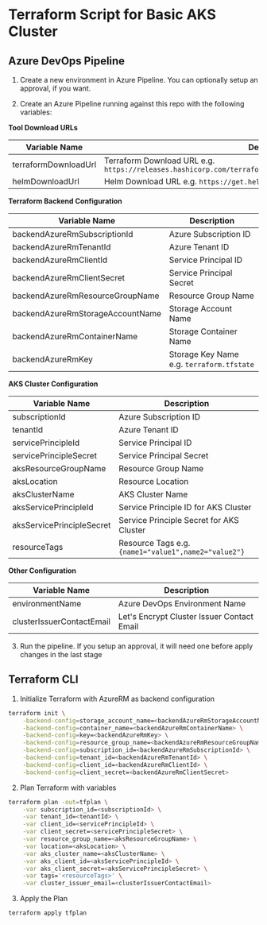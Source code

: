 # Terraform Script for Basic AKS Cluster

## Azure DevOps Pipeline

1. Create a new environment in Azure Pipeline. You can optionally setup an approval, if you want.

2. Create an Azure Pipeline running against this repo with the following variables:

**Tool Download URLs**

| Variable Name | Description |
| --- | --- |
| terraformDownloadUrl | Terraform Download URL e.g. `https://releases.hashicorp.com/terraform/0.12.24/terraform_0.12.24_linux_amd64.zip` |
| helmDownloadUrl | Helm Download URL e.g. `https://get.helm.sh/helm-v3.1.2-linux-amd64.tar.gz` |

**Terraform Backend Configuration**

| Variable Name | Description |
| --- | --- |
| backendAzureRmSubscriptionId | Azure Subscription ID |
| backendAzureRmTenantId | Azure Tenant ID |
| backendAzureRmClientId | Service Principal ID |
| backendAzureRmClientSecret | Service Principal Secret |
| backendAzureRmResourceGroupName | Resource Group Name |
| backendAzureRmStorageAccountName | Storage Account Name |
| backendAzureRmContainerName | Storage Container Name |
| backendAzureRmKey | Storage Key Name e.g. `terraform.tfstate` |

**AKS Cluster Configuration**

| Variable Name | Description |
| --- | --- |
| subscriptionId | Azure Subscription ID |
| tenantId | Azure Tenant ID |
| servicePrincipleId | Service Principal ID |
| servicePrincipleSecret | Service Principal Secret |
| aksResourceGroupName | Resource Group Name |
| aksLocation | Resource Location |
| aksClusterName | AKS Cluster Name |
| aksServicePrincipleId | Service Principle ID for AKS Cluster |
| aksServicePrincipleSecret | Service Principle Secret for AKS Cluster |
| resourceTags | Resource Tags e.g. `{name1="value1",name2="value2"}` |

**Other Configuration**

| Variable Name | Description |
| --- | --- |
| environmentName | Azure DevOps Environment Name |
| clusterIssuerContactEmail | Let's Encrypt Cluster Issuer Contact Email |

3. Run the pipeline. If you setup an approval, it will need one before apply changes in the last stage

## Terraform CLI

1. Initialize Terraform with AzureRM as backend configuration

```sh
terraform init \
    -backend-config=storage_account_name=<backendAzureRmStorageAccountName> \
    -backend-config=container_name=<backendAzureRmContainerName> \
    -backend-config=key=<backendAzureRmKey> \
    -backend-config=resource_group_name=<backendAzureRmResourceGroupName> \
    -backend-config=subscription_id=<backendAzureRmSubscriptionId> \
    -backend-config=tenant_id=<backendAzureRmTenantId> \
    -backend-config=client_id=<backendAzureRmClientId> \
    -backend-config=client_secret=<backendAzureRmClientSecret>
```

2. Plan Terraform with variables

```sh
terraform plan -out=tfplan \
    -var subscription_id=<subscriptionId> \
    -var tenant_id=<tenantId> \
    -var client_id=<servicePrincipleId> \
    -var client_secret=<servicePrincipleSecret> \
    -var resource_group_name=<aksResourceGroupName> \
    -var location=<aksLocation> \
    -var aks_cluster_name=<aksClusterName> \
    -var aks_client_id=<aksServicePrincipleId> \
    -var aks_client_secret=<aksServicePrincipleSecret> \
    -var tags='<resourceTags>' \
    -var cluster_issuer_email=<clusterIssuerContactEmail>
```

3. Apply the Plan

```sh
terraform apply tfplan
```